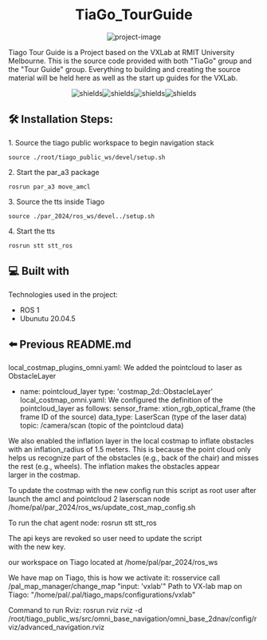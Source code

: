 <h1 align="center" id="title">TiaGo_TourGuide</h1>

<p align="center"><img src="https://socialify.git.ci/JimmieThomson/TiaGo_TourGuide/image?language=1&amp;name=1&amp;theme=Dark" alt="project-image"></p>

<p id="description">Tiago Tour Guide is a Project based on the VXLab at RMIT University Melbourne. This is the source code provided with both "TiaGo" group and the "Tour Guide" group. Everything to building and creating the source material will be held here as well as the start up guides for the VXLab.</p>

<p align="center"><img src="https://img.shields.io/badge/ubunutu_version-20.04.5-orange" alt="shields"><img src="https://img.shields.io/badge/gitTea-gitea.cdirmit.co-green" alt="shields"><img src="https://img.shields.io/github/contributors/JimmieThomson/TiaGo_TourGuide" alt="shields"><img src="https://img.shields.io/github/commit-activity/w/JimmieThomson/TiaGo_TourGuide" alt="shields"></p>

<h2>🛠️ Installation Steps:</h2>

<p>1. Source the tiago public workspace to begin navigation stack</p>

```
source ./root/tiago_public_ws/devel/setup.sh
```

<p>2. Start the par_a3 package</p>

```
rosrun par_a3 move_amcl
```

<p>3. Source the tts inside Tiago</p>

```
source ./par_2024/ros_ws/devel../setup.sh
```

<p>4. Start the tts</p>

```
rosrun stt stt_ros
```

  
  
<h2>💻 Built with</h2>

Technologies used in the project:

*   ROS 1
*   Ubunutu 20.04.5

<h2>⬅️ Previous README.md</h2>

local_costmap_plugins_omni.yaml: We added the pointcloud to laser as ObstacleLayer
- name: pointcloud_layer
type: 'costmap_2d::ObstacleLayer'
local_costmap_omni.yaml: We configured the definition of the pointcloud_layer as follows:
sensor_frame: xtion_rgb_optical_frame (the frame ID of the source)
data_type: LaserScan (type of the laser data)
topic: /camera/scan (topic of the pointcloud data)

We also enabled the inflation layer in the local costmap to inflate obstacles with an inflation_radius of 1.5 meters. This is because the point cloud only helps us recognize part of the obstacles (e.g., back of the chair) and misses the rest (e.g., wheels). The inflation makes the obstacles appear larger in the costmap.

To update the costmap with the new config run this script as root user after launch the amcl and pointcloud 2 laserscan node 
/home/pal/par_2024/ros_ws/update_cost_map_config.sh 

To run the chat agent node: rosrun stt stt_ros

The api keys are revoked so user need to update the script with the new key.

our workspace on Tiago located at /home/pal/par_2024/ros_ws

We have map on Tiago, this is how we activate it: rosservice call /pal_map_manager/change_map "input: 'vxlab'"
Path to VX-lab map on Tiago: "/home/pal/.pal/tiago_maps/configurations/vxlab"


Command to run Rviz: rosrun rviz rviz -d /root/tiago_public_ws/src/omni_base_navigation/omni_base_2dnav/config/rviz/advanced_navigation.rviz
